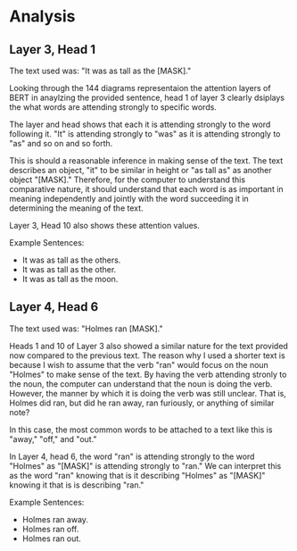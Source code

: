 # Analysis

## Layer 3, Head 1

The text used was:
"It was as tall as the [MASK]." 

Looking through the 144 diagrams representaion the attention layers of BERT in anaylzing the provided sentence, head 1 of layer 3 clearly dsiplays the what words are attending strongly to specific words. 

The layer and head shows that each it is attending strongly to the word following it. "It" is attending strongly to "was" as it is attending strongly to "as" and so on and so forth.

This is should a reasonable inference in making sense of the text. The text describes an object, "it" to be similar in height or "as tall as" as another object "[MASK]." Therefore, for the computer to understand this comparative nature, it should understand that each word is as important in meaning independently and jointly with the word succeeding it in determining the meaning of the text. 

Layer 3, Head 10 also shows these attention values.

Example Sentences:
- It was as tall as the others.
- It was as tall as the other.
- It was as tall as the moon.

## Layer 4, Head 6

The text used was:
"Holmes ran [MASK]."

Heads 1 and 10 of Layer 3 also showed a similar nature for the text provided now compared to the previous text. The reason why I used a shorter text is because I wish to assume that the verb "ran" would focus on the noun "Holmes" to make sense of the text. By having the verb attending stronly to the noun, the computer can understand that the noun is doing the verb. However, the manner by which it is doing the verb was still unclear. That is, Holmes did ran, but did he ran away, ran furiously, or anything of similar note?

In this case, the most common words to be attached to a text like this is "away," "off," and "out." 

In Layer 4, head 6, the word "ran" is attending strongly to the word "Holmes" as "[MASK]" is attending strongly to "ran." We can interpret this as the word "ran" knowing that is it describing "Holmes" as "[MASK]" knowing it that is is describing "ran." 

Example Sentences:
- Holmes ran away.
- Holmes ran off.
- Holmes ran out.

